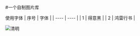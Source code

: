 #一个自制图片库

使用字体
|  序号  | 字体  |
|  ----  | ----  |
| 1  | 得意黑 |
| 2  | 鸿雷行书 |

![清明](https://github.com/dyf189/dyf189-s-Photo-Library/blob/Scratch/%E6%B8%85%E6%98%8E.PNG)
